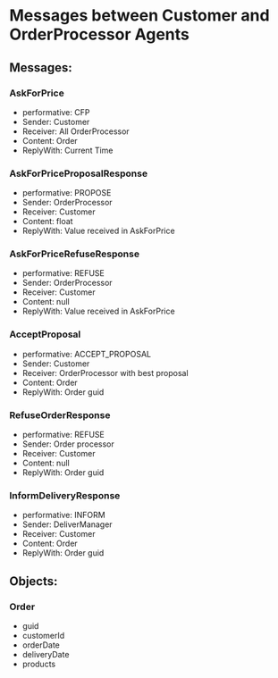 # Messages between Customer and OrderProcessor Agents

## Messages:

### AskForPrice
- performative: CFP
- Sender: Customer
- Receiver: All OrderProcessor
- Content: Order
- ReplyWith: Current Time

### AskForPriceProposalResponse
- performative: PROPOSE
- Sender: OrderProcessor
- Receiver: Customer
- Content: float
- ReplyWith: Value received in AskForPrice

### AskForPriceRefuseResponse
- performative: REFUSE
- Sender: OrderProcessor
- Receiver: Customer
- Content: null
- ReplyWith: Value received in AskForPrice

### AcceptProposal
- performative: ACCEPT_PROPOSAL
- Sender: Customer
- Receiver: OrderProcessor with best proposal
- Content: Order
- ReplyWith: Order guid

### RefuseOrderResponse
- performative: REFUSE 
- Sender: Order processor
- Receiver: Customer
- Content: null
- ReplyWith: Order guid

### InformDeliveryResponse
- performative: INFORM
- Sender: DeliverManager
- Receiver: Customer
- Content: Order
- ReplyWith: Order guid


## Objects:

### Order
- guid
- customerId
- orderDate
- deliveryDate
- products